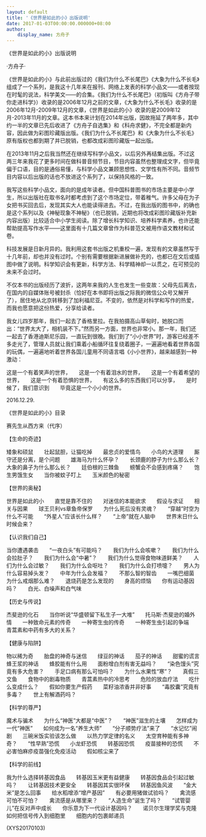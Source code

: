 ```yaml
---
layout: default
title: '《世界是如此的小》出版说明'
date: 2017-01-03T00:00:00.000000+08:00
author:
    display_name: 方舟子
---
```


《世界是如此的小》出版说明

·方舟子·

《世界是如此的小》与此前出版过的《我们为什么不长尾巴》《大象为什么不长毛》组成了一个系列，是我这十几年来在报刊、网络上发表的科学小品文——或者按现在时髦的说法，科学美文——的合集。《我们为什么不长尾巴》（初版叫《方舟子带你走进科学》）收录的是2006年12月之前的文章，《大象为什么不长毛》收录的是2006年12月-2009年12月的文章，《世界是如此的小》收录的是2009年12月-2013年11月的文章。这本书本来计划在2014年出版，因故拖延了两年多，其中约一半的文章已先后收进了《方舟子自选集》和《科舟求健》，不完全都是新内容，因此做为彩图珍藏版出版。《我们为什么不长尾巴》和《大象为什么不长毛》原有版权也都到期了并已脱销，也都改成彩图珍藏版一起出版。

在2013年11月之后我当然还在继续写科学小品文，以后另外再结集出版。不过这两三年来我花了更多时间在做科普音频节目，节目内容虽然也整理成文字，但毕竟偏于口语，目的是通俗易懂，与科学小品文兼顾思想性、文学性有所不同。音频节目内容以后出版的话也不放进这个系列了，以保持风格的一致。

我写这些科学小品文，面向的是成年读者。但中国科普图书的市场主要是中小学生，所以出版社在取书名时都考虑到了这个市场定位，带着稚气。许多父母在为子女把书买回去后，发现其实大人也能读得进去。不过，在我出版的图书中，的确也是这个系列以及《神秘现象不神秘》（也已脱销，近期也将改成彩图珍藏版补充新内容出版）比较适合中小学生阅读。除了增长科学知识、培养科学素养，也许还能帮助提高写作水平——这里面有十几篇文章曾作为科普范文被用作语文教材和试卷。

科技发展是日新月异的。我利用这套书出版之机重校一遍，发现有的文章虽然写于十几年前，却也并没有过时。个别有需要根据新进展做补充的，也都已在文后或插图中做了说明。科学知识会有更新，科学方法、科学精神却一以贯之，在可预见的未来不会过时。

不仅本书的出版经历了波折，这两年来我的人生也发生一些变故：父母先后离去，在国内的自媒体账号被封杀（恰好在本书即将出版之际我的微信公众号又解开了），居住地从北京转移到了加利福尼亚。不变的，依然是对科学和写作的热爱，而我也愿意把这份热爱，分享给读者。

我女儿四岁那年，我们一起去了香格里拉。在我拍摄高山草甸时，她脱口而出：“世界太大了，相机装不下。”然而另一方面，世界也非常小。那一年，我们还一起去了香港迪斯尼乐园，一直玩到很晚。我们到了“小小世界”时，游客已经差不多走光了，管理人员就让我们乘着小船循环往复绕着圈子，一遍遍地看着世界各国的玩偶，一遍遍地听着世界各国儿童用不同语言唱《小小世界》，越来越感到一种激动：

这是一个有着笑声的世界，　　这是一个有着泪水的世界，　　这是一个有着希望的世界，　　这是一个有着恐惧的世界，　　有这么多的东西我们可以分享，　　是时候了，我们意识到　　毕竟这是一个小小的世界。

2016.12.29.

《世界是如此的小》目录

赛先生从西方来（代序）

【生命的奇迹】

矮象和硕鼠　　壮起鼠胆，让猫吃掉　　最忠贞的爱情鸟　　小鸟的大道理　　厮守还是分离，是个问题　　雄海马为什么怀孕？　　长颈鹿的脖子为什么那么长？　　大象的鼻子为什么那么长？　　廷伯根的三棘鱼　　螃蟹会不会感到疼痛？　　饱生男饿生女　　当你被蚊子叮上　　玉米颜色的秘密

【世界的奥秘】

世界是如此的小　　直觉是靠不住的　　对迷信的本能欲求　　假设与求证　　相关与因果　　球王贝利vs章鱼帝保罗　　为什么死后没有灵魂？　　“穿越”时空为什么不可能　　“外星人”应该长什么样？　　“上帝”就在人脑中　　世界末日什么时候会来？

【认识我们自己】

当你遭遇袭击　　“一夜白头”有可能吗？　　我们为什么会咳嗽？　　我们为什么会拉肚子？　　我们为什么会“中暑”？　　我们为什么觉得食物味道鲜美？　　人们为什么会过敏？　　我们为什么会呕吐？　　我们为什么会打喷嚏？　　男人为什么容易掉头发？　　中年为什么会发福？　　不那么智的智齿　　一嘴巴细菌　　为什么戒烟那么难？　　退烧药是怎么发现的　　身高的烦恼　　你有运动基因吗？　　白光、白噪声和白气味

【历史与传说】

杰斐逊的化石　　当你听说“华盛顿留下私生子一大堆”　　托马斯·杰斐逊的婚外情　　一种致命元素的传奇　　一种寄生虫的传奇　　一种寄生虫引起的争端　　青蒿素和中药有多大的关系？

【健康与陷阱】

物以稀为奇　　胎盘的神奇与迷信　　绿豆的神话　　茄子的神话　　甜蜜的谎言　　蜂王浆的神话　　蜂胶能有什么用　　面粉增白剂有害无益吗？　　“染色馒头”究竟有多大危害？　　手足口病有那么可怕吗？　　为什么水果性“寒”？　　真假三文鱼　　食物中的剧毒物质　　青蒿素热中的冷思考　　危险的放血疗法　　吃什么变成什么？　　假如你要生产假药　　菜籽油浓香并非好事　　“毒胶囊”究竟有多毒？　　世上有解酒药吗？

【科学的尊严】

魔术与骗术　　为什么“神医”大都是“中医”？　　“神医”滋生的土壤　　怎样成为一代“神医”　　如何成为一名“养生大师”　　“分子顺势疗法”来了　　“水记忆”闹剧　　三碗米饭实验该怎么做　　以热力学定律的名义　　太空育种能有多神奇？　　“性早熟”恐慌　　小龙虾恐慌　　转基因恐慌　　疫苗接种的恐慌　　不必害怕麻疹疫苗强化免疫活动　　假如核尘来了

【科学的前线】

我为什么选择转基因食品　　转基因玉米更有益健康　　转基因食品会引起过敏吗？　　让转基因技术更安全　　转基因其实很环保　　转基因鱼风波　　“金大米”是怎么回事　　给水稻增添“增产基因”　　有必要用猪做试验吗？　　禽流感可怕不可怕？　　禽流感是从哪里来？　　“人造生命”诞生了吗？　　“试管婴儿”在反对声中成长　　你乐意为下一代设计基因吗？　　诺贝尔生理学奖与克隆　　如何把信号传入到细胞里　　细胞内的包裹邮递员

(XYS20170103)

